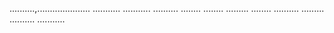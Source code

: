 ..........,.....................
...........
...........
..........
........
........
.........
........
..........
.........
..........
...........
